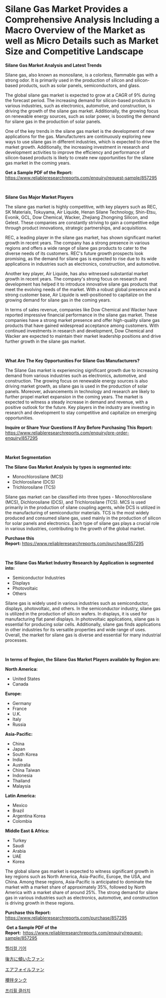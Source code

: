 <p><h1>Silane Gas Market Provides a Comprehensive Analysis Including a Macro Overview of the Market as well as Micro Details such as Market Size and Competitive Landscape</h1></p><p><strong>Silane Gas Market Analysis and Latest Trends</strong></p>
<p><p>Silane gas, also known as monosilane, is a colorless, flammable gas with a strong odor. It is primarily used in the production of silicon and silicon-based products, such as solar panels, semiconductors, and glass.</p><p>The global silane gas market is expected to grow at a CAGR of 9% during the forecast period. The increasing demand for silicon-based products in various industries, such as electronics, automotive, and construction, is driving the growth of the silane gas market. Additionally, the growing focus on renewable energy sources, such as solar power, is boosting the demand for silane gas in the production of solar panels.</p><p>One of the key trends in the silane gas market is the development of new applications for the gas. Manufacturers are continuously exploring new ways to use silane gas in different industries, which is expected to drive the market growth. Additionally, the increasing investment in research and development activities to improve the efficiency and performance of silicon-based products is likely to create new opportunities for the silane gas market in the coming years.</p></p>
<p><strong>Get a Sample PDF of the Report:&nbsp;</strong> <a href="https://www.reliableresearchreports.com/enquiry/request-sample/857295">https://www.reliableresearchreports.com/enquiry/request-sample/857295</a></p>
<p>&nbsp;</p>
<p><strong>Silane Gas Major Market Players</strong></p>
<p><p>The silane gas market is highly competitive, with key players such as REC, SK Materials, Tokuyama, Air Liquide, Henan Silane Technology, Shin-Etsu, Evonik, GCL, Dow Chemical, Wacker, Zhejiang Zhongning Silicon, and Gelest. These companies are constantly striving to gain a competitive edge through product innovations, strategic partnerships, and acquisitions.</p><p>REC, a leading player in the silane gas market, has shown significant market growth in recent years. The company has a strong presence in various regions and offers a wide range of silane gas products to cater to the diverse needs of its customers. REC's future growth prospects look promising, as the demand for silane gas is expected to rise due to its wide applications in industries such as electronics, construction, and automotive.</p><p>Another key player, Air Liquide, has also witnessed substantial market growth in recent years. The company's strong focus on research and development has helped it to introduce innovative silane gas products that meet the evolving needs of the market. With a robust global presence and a strong customer base, Air Liquide is well-positioned to capitalize on the growing demand for silane gas in the coming years.</p><p>In terms of sales revenue, companies like Dow Chemical and Wacker have reported impressive financial performance in the silane gas market. These companies have a strong market presence and offer high-quality silane gas products that have gained widespread acceptance among customers. With continued investments in research and development, Dow Chemical and Wacker are expected to maintain their market leadership positions and drive further growth in the silane gas market.</p></p>
<p>&nbsp;</p>
<p><strong>What Are The Key Opportunities For Silane Gas Manufacturers?</strong></p>
<p><p>The Silane Gas market is experiencing significant growth due to increasing demand from various industries such as electronics, automotive, and construction. The growing focus on renewable energy sources is also driving market growth, as silane gas is used in the production of solar panels. Moreover, advancements in technology and research are likely to further propel market expansion in the coming years. The market is expected to witness a steady increase in demand and revenue, with a positive outlook for the future. Key players in the industry are investing in research and development to stay competitive and capitalize on emerging opportunities.</p></p>
<p><strong>Inquire or Share Your Questions If Any Before Purchasing This Report:</strong> <a href="https://www.reliableresearchreports.com/enquiry/pre-order-enquiry/857295">https://www.reliableresearchreports.com/enquiry/pre-order-enquiry/857295</a></p>
<p>&nbsp;</p>
<p><strong>Market Segmentation</strong></p>
<p><strong>The Silane Gas Market Analysis by types is segmented into:</strong></p>
<p><ul><li>Monochlorosilane (MCS)</li><li>Dichlorosilane (DCS)</li><li>Trichlorosilane (TCS)</li></ul></p>
<p><p>Silane gas market can be classified into three types - Monochlorosilane (MCS), Dichlorosilane (DCS), and Trichlorosilane (TCS). MCS is used primarily in the production of silane coupling agents, while DCS is utilized in the manufacturing of semiconductor materials. TCS is the most widely produced and consumed silane gas, used mainly in the production of silicon for solar panels and electronics. Each type of silane gas plays a crucial role in various industries, contributing to the growth of the global market.</p></p>
<p><strong>Purchase this Report:&nbsp;</strong><a href="https://www.reliableresearchreports.com/purchase/857295">https://www.reliableresearchreports.com/purchase/857295</a></p>
<p>&nbsp;</p>
<p><strong>The Silane Gas Market Industry Research by Application is segmented into:</strong></p>
<p><ul><li>Semiconductor Industries</li><li>Displays</li><li>Photovoltaic</li><li>Others</li></ul></p>
<p><p>Silane gas is widely used in various industries such as semiconductor, displays, photovoltaic, and others. In the semiconductor industry, silane gas is utilized in the production of silicon wafers. In displays, it is used for manufacturing flat panel displays. In photovoltaic applications, silane gas is essential for producing solar cells. Additionally, silane gas finds applications in other industries for its versatile properties and wide range of uses. Overall, the market for silane gas is diverse and essential for many industrial processes.</p></p>
<p>&nbsp;</p>
<p><strong>In terms of Region, the Silane Gas Market Players available by Region are:</strong></p>
<p>
    <p> <strong> North America: </strong>
        <ul>
            <li>United States</li>
            <li>Canada</li>
        </ul>
        </p> 
    <p> <strong> Europe: </strong>
        <ul>
            <li>Germany</li>
            <li>France</li>
            <li>U.K.</li>
            <li>Italy</li>
            <li>Russia</li>
        </ul>
        </p> 
    <p> <strong> Asia-Pacific: </strong>
        <ul>
            <li>China</li>
            <li>Japan</li>
            <li>South Korea</li>
            <li>India</li>
            <li>Australia</li>
            <li>China Taiwan</li>
            <li>Indonesia</li>
            <li>Thailand</li>
            <li>Malaysia</li>
        </ul>
        </p> 
    <p> <strong> Latin America: </strong>
        <ul>
            <li>Mexico</li>
            <li>Brazil</li>
            <li>Argentina Korea</li>
            <li>Colombia</li>
        </ul>
        </p> 
    <p> <strong> Middle East & Africa: </strong>
        <ul>
            <li>Turkey</li>
            <li>Saudi</li>
            <li>Arabia</li>
            <li>UAE</li>
            <li>Korea</li>
        </ul>
    </p>
    </p>
<p><p>The global silane gas market is expected to witness significant growth in key regions such as North America, Asia-Pacific, Europe, the USA, and China. Among these regions, Asia-Pacific is anticipated to dominate the market with a market share of approximately 35%, followed by North America with a market share of around 25%. The strong demand for silane gas in various industries such as electronics, automotive, and construction is driving growth in these regions.</p></p>
<p><strong>Purchase this Report: </strong><a href="https://www.reliableresearchreports.com/purchase/857295">https://www.reliableresearchreports.com/purchase/857295</a></p>
<p>&nbsp;<strong>Get a Sample PDF of the Report:&nbsp;&nbsp;</strong><a href="https://www.reliableresearchreports.com/enquiry/request-sample/857295">https://www.reliableresearchreports.com/enquiry/request-sample/857295</a></p>
<p><strong></strong></p>
<p><p><a href="https://github.com/khytkeqagplkzqvh/Market-Research-Report-List-1/blob/main/44872049364.md">헬리컬 기어</a></p><p><a href="https://github.com/bucuel854722/Market-Research-Report-List-1/blob/main/89700469963.md">後方に傾いたファン</a></p><p><a href="https://github.com/xemfu2379520/Market-Research-Report-List-1/blob/main/65138549962.md">エアフォイルファン</a></p><p><a href="https://medium.com/@ryleebauch2023/%E6%94%AA%E6%8B%8C%E3%82%BF%E3%83%B3%E3%82%AF%E5%B8%82%E5%A0%B4%E3%81%AE%E3%83%88%E3%83%AC%E3%83%B3%E3%83%89%E3%81%A8%E5%B8%82%E5%A0%B4%E5%88%86%E6%9E%90%E3%81%AF-2024%E5%B9%B4%E3%81%8B%E3%82%892031%E5%B9%B4%E3%81%AE%E6%9C%9F%E9%96%93%E3%81%AB%E4%BA%88%E6%B8%AC%E3%81%95%E3%82%8C%E3%81%A6%E3%81%84%E3%81%BE%E3%81%99-709f95b2168e">攪拌タンク</a></p><p><a href="https://github.com/bvubpqd5241630/Market-Research-Report-List-1/blob/main/89657599363.md">프리휠 클러치</a></p></p>